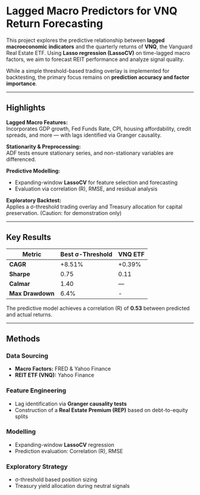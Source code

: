 # Lagged Macro Predictors for VNQ Return Forecasting

This project explores the predictive relationship between **lagged macroeconomic indicators** and the quarterly returns of **VNQ**, the Vanguard Real Estate ETF. Using **Lasso regression (LassoCV)** on time-lagged macro factors, we aim to forecast REIT performance and analyze signal quality.

While a simple threshold-based trading overlay is implemented for backtesting, the primary focus remains on **prediction accuracy and factor importance**.

---

## Highlights

**Lagged Macro Features:**  
Incorporates GDP growth, Fed Funds Rate, CPI, housing affordability, credit spreads, and more — with lags identified via Granger causality.  

**Stationarity & Preprocessing:**  
ADF tests ensure stationary series, and non-stationary variables are differenced.

**Predictive Modelling:**  
- Expanding-window **LassoCV** for feature selection and forecasting
- Evaluation via correlation (R), RMSE, and residual analysis

**Exploratory Backtest:**  
Applies a σ-threshold trading overlay and Treasury allocation for capital preservation. (Caution: for demonstration only)

---

## Key Results

| Metric        | Best σ-Threshold | VNQ ETF |
|---------------|-------------------|---------|
| **CAGR**      | +8.51%            | +0.39%  |
| **Sharpe**    | 0.75              | 0.11    |
| **Calmar**    | 1.40              | —       |
| **Max Drawdown** | 6.4%           | -       |

The predictive model achieves a correlation (R) of **0.53** between predicted and actual returns.

---

## Methods

###  Data Sourcing
- **Macro Factors:** FRED & Yahoo Finance
- **REIT ETF (VNQ):** Yahoo Finance

### Feature Engineering
- Lag identification via **Granger causality tests**
- Construction of a **Real Estate Premium (REP)** based on debt-to-equity splits

### Modelling
- Expanding-window **LassoCV** regression
- Prediction evaluation: Correlation (R), RMSE

### Exploratory Strategy
- σ-threshold based position sizing
- Treasury yield allocation during neutral signals
